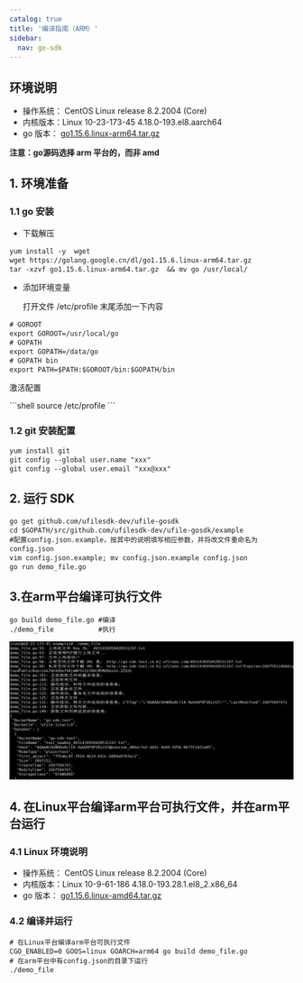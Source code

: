 ```yaml
---
catalog: true  
title: '编译指南（ARM）'
sidebar:
  nav: go-sdk
---
```


## 环境说明

* 操作系统： CentOS Linux release 8.2.2004 (Core)
* 内核版本：Linux 10-23-173-45 4.18.0-193.el8.aarch64
* go 版本： [go1.15.6.linux-arm64.tar.gz](https://golang.google.cn/dl/go1.15.6.linux-arm64.tar.gz)

**注意：go源码选择 arm 平台的，而非 amd**

## 1. 环境准备

### 1.1 go 安装

* 下载解压
<div class="copyable" markdown="1">

  ```shell
  yum install -y  wget
  wget https://golang.google.cn/dl/go1.15.6.linux-arm64.tar.gz 
  tar -xzvf go1.15.6.linux-arm64.tar.gz  && mv go /usr/local/
  ```
</div>


* 添加环境变量

  打开文件 /etc/profile 末尾添加一下内容 
<div class="copyable" markdown="1">

  ```shell
# GOROOT
export GOROOT=/usr/local/go
# GOPATH
export GOPATH=/data/go
# GOPATH bin
export PATH=$PATH:$GOROOT/bin:$GOPATH/bin
  ```
</div>

  激活配置
<div class="copyable" markdown="1">
  ```shell
  source /etc/profile
  ```
</div>

### 1.2 git 安装配置
<div class="copyable" markdown="1">

  ```shell
  yum install git
  git config --global user.name "xxx"
  git config --global user.email "xxx@xxx"
  ```
</div>

## 2. 运行 SDK
<div class="copyable" markdown="1">

  ```shell
  go get github.com/ufilesdk-dev/ufile-gosdk
  cd $GOPATH/src/github.com/ufilesdk-dev/ufile-gosdk/example
  #配置config.json.example，按其中的说明填写相应参数，并将改文件重命名为config.json
  vim config.json.example; mv config.json.example config.json
  go run demo_file.go
  ```
</div>

## 3.在arm平台编译可执行文件
<div class="copyable" markdown="1">

  ```shell
go build demo_file.go #编译
./demo_file           #执行
  ```
</div>


![image-20201209171357007](img/image-20201209171357007.png)

## 4. 在Linux平台编译arm平台可执行文件，并在arm平台运行

### 4.1 Linux 环境说明

* 操作系统： CentOS Linux release 8.2.2004 (Core)
* 内核版本：Linux 10-9-61-186 4.18.0-193.28.1.el8_2.x86_64
* go 版本： [go1.15.6.linux-amd64.tar.gz](https://golang.google.cn/dl/go1.15.6.linux-amd64.tar.gz)

### 4.2 编译并运行
<div class="copyable" markdown="1">

  ```shell
# 在Linux平台编译arm平台可执行文件
CGO_ENABLED=0 GOOS=linux GOARCH=arm64 go build demo_file.go
# 在arm平台中有config.json的目录下运行
./demo_file 
  ```
</div>

